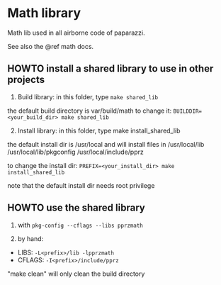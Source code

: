 # Math library

Math lib used in all airborne code of paparazzi.

See also the @ref math docs.

HOWTO install a shared library to use in other projects
-------------------------------------------------------

1. Build library: in this folder, type
  `make shared_lib`

  the default build directory is var/build/math
  to change it: `BUILDDIR=<your_build_dir> make shared_lib`

2. Install library: in this folder, type
  make install_shared_lib

  the default install dir is /usr/local
  and will install files in
  /usr/local/lib
  /usr/local/lib/pkgconfig
  /usr/local/include/pprz

  to change the install dir: `PREFIX=<your_install_dir> make install_shared_lib`

  note that the default install dir needs root privilege

HOWTO use the shared library
----------------------------

1. with `pkg-config --cflags --libs pprzmath`

2. by hand:
- LIBS: `-L<prefix>/lib -lpprzmath`
- CFLAGS: `-I<prefix>/include/pprz`


"make clean" will only clean the build directory

